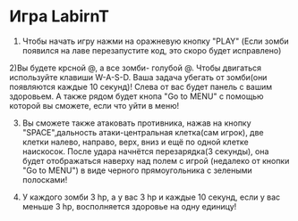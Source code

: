 # Игра LabirnT

1) Чтобы начать игру нажми на оражневую кнопку "PLAY"
(Если зомби появился на лаве перезапустите код, это скоро будет исправлено)

2)Вы будете крсной @, а все зомби- голубой @. Чтобы двигаться используйте клавиши W-A-S-D. Ваша задача убегать от зомби(они появляются каждые 10 секунд)! Слева от вас будет панель с вашим здоровьем. А также рядом будет кнопа "Go to MENU" с помощью которой вы сможете, если что уйти в меню!

3) Вы сможете также атаковать противника, нажав на кнопку "SPACE",дальность атаки-центральная клетка(сам игрок), две клетки    налево, направо, верх, вниз и ещё по одной клетке наискосок. После удара начнётся перезарядка(3 секунды), она будет отображаться наверху над полем с игрой (недалеко от кнопки "Go to MENU") в виде черного прямоугольника с зелеными полосками!

4) У каждого зомби 3 hp, а у вас 3 hp и каждые 10 секунд, если у вас меньше 3 hp, восполняется здоровье на одну единицу!
